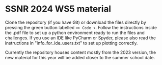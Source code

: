 # SSNR 2024 WS5 material

Clone the repository (if you have Git) or download the files directly by pressing the green button labelled `<> Code ▾`. Follow the instructions inside the .pdf file to set up a python environment ready to run the files and challenges.
If you use an IDE like PyCharm or Spyder, please also read the instructions in "info_for_ide_users.txt" to set up plotting correctly.


Currently the repository houses content mostly from the 2023 version, the new material for this year will be added closer to the summer school date.